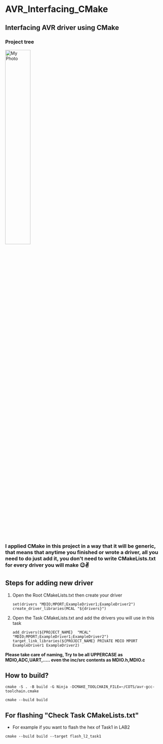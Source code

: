 # AVR_Interfacing_CMake 
## Interfacing AVR driver using CMake
### Project tree

<img src="/COTS/ProjectTree.png" alt="My Photo" style="width:40%; height:auto;" />


 ### I applied CMake in this project in a way that it will be generic, that means that anytime you finished or wrote a driver, all you need to do just add it, you don't need to write CMakeLists.txt for every driver you will make 😉✌️ 
## Steps for adding new driver 
1. Open the Root CMakeLists.txt then create your driver
    ```
    set(drivers "MDIO;MPORT;ExampleDriver1;ExampleDriver2")
    create_driver_libraries(MCAL "${drivers}")
    ```
2. Open the Task CMakeLists.txt and add the drivers you will use in this task
    ```
    add_drivers(${PROJECT_NAME}  "MCAL" "MDIO;MPORT;ExampleDriver1;ExampleDriver2")
    target_link_libraries(${PROJECT_NAME} PRIVATE MDIO MPORT ExampleDriver1 ExampleDriver2)
   ```
    
**Please take care of naming, Try to be all UPPERCASE as MDIO,ADC,UART,..... even the inc/src contents as MDIO.h,MDIO.c**
##
## How to build? 
```
cmake -S . -B build -G Ninja -DCMAKE_TOOLCHAIN_FILE=~/COTS/avr-gcc-toolchain.cmake
```
```
cmake --build build 
```
##
## For flashing "Check Task CMakeLists.txt"
- For example if you want to flash the hex of Task1 in LAB2
```
cmake --build build --target flash_l2_task1
   ```